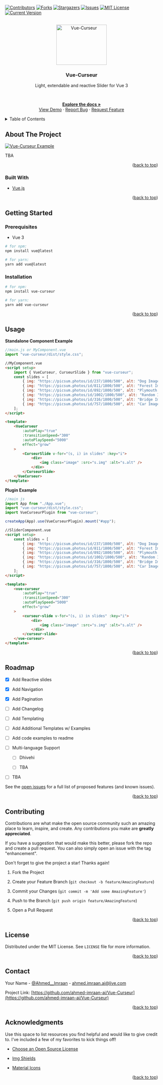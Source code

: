 <div  id="top"></div>

<!-- PROJECT SHIELDS -->

[![Contributors][contributors-shield]][contributors-url] [![Forks][forks-shield]][forks-url] [![Stargazers][stars-shield]][stars-url] [![Issues][issues-shield]][issues-url] [![MIT License][license-shield]][license-url] [![Current Version][version-shield]][version-url]

<!-- PROJECT LOGO -->

<br />

<div align="center">

<a  href="https://github.com/ahmed-imraan-ai/Vue-Curseur">

<img  src="images/logo.png"  alt="Vue-Curseur"  width="166"  height="132">

</a>

<h3 align="center">Vue-Curseur</h3>

<p align="center">

Light, extendable and reactive Slider for Vue 3

<br />

<a  href="https://github.com/ahmed-imraan-ai/Vue-Curseur"><strong>Explore the docs »</strong></a>
<br />
<a  href="https://github.com/ahmed-imraan-ai/Vue-Curseur">View Demo</a> · <a  href="https://github.com/ahmed-imraan-ai/Vue-Curseur/issues">Report Bug</a> · <a  href="https://github.com/ahmed-imraan-ai/Vue-Curseur/issues">Request Feature</a>

</p>

</div>

<!-- TABLE OF CONTENTS -->

<details>

<summary>Table of Contents</summary>

<ol>

<li>

<a  href="#about-the-project">About The Project</a>

<ul>

<li><a  href="#built-with">Built With</a></li>

</ul>

</li>

<li>

<a  href="#getting-started">Getting Started</a>

<ul>

<li><a  href="#prerequisites">Prerequisites</a></li>

<li><a  href="#installation">Installation</a></li>

</ul>

</li>

<li><a  href="#usage">Usage</a></li>

<li><a  href="#roadmap">Roadmap</a></li>

<li><a  href="#contributing">Contributing</a></li>

<li><a  href="#license">License</a></li>

<li><a  href="#contact">Contact</a></li>

<li><a  href="#acknowledgments">Acknowledgments</a></li>

</ol>

</details>

<!-- ABOUT THE PROJECT -->

## About The Project

[![Vue-Curseur Example][product-screenshot]](https://profile.sudo520.com)

TBA

<p align="right">(<a  href="#top">back to top</a>)</p>

### Built With

-   [Vue.js](https://vuejs.org/)

<p align="right">(<a  href="#top">back to top</a>)</p>

<!-- GETTING STARTED -->

## Getting Started

### Prerequisites

-   Vue 3

```sh
# for npm:
npm install vue@latest

# for yarn:
yarn add vue@latest
```

### Installation

```sh
# for npm:
npm install vue-curseur

# for yarn:
yarn add vue-curseur
```

<p align="right">(<a  href="#top">back to top</a>)</p>

<!-- USAGE EXAMPLES -->

## Usage

**Standalone Component Example**

```js
//main.js or MyComponent.vue
import "vue-curseur/dist/style.css";
```

```html
//MyComponent.vue
<script setup>
	import { VueCurseur, CurseurSlide } from "vue-curseur";
	const slides = [
		{ img: "https://picsum.photos/id/237/1800/500", alt: "Dog Image" },
		{ img: "https://picsum.photos/id/811/1800/500", alt: "Forest Image" },
		{ img: "https://picsum.photos/id/892/1800/500", alt: "Plymouth Image" },
		{ img: "https://picsum.photos/id/1002/1800/500", alt: "Random Image" },
		{ img: "https://picsum.photos/id/316/1800/500", alt: "Bridge Image" },
		{ img: "https://picsum.photos/id/757/1800/500", alt: "Car Image" },
	];
</script>

<template>
	<VueCurseur
		:autoPlay="true"
		:transitionSpeed="300"
		:autoPlaySpeed="5000"
		effect="grow"
	>
		<CurseurSlide v-for="(s, i) in slides" :key="i">
			<div>
				<img class="image" :src="s.img" :alt="s.alt" />
			</div>
		</CurseurSlide>
	</VueCurseur>
</template>
```

**Plugin Example**

```js
//main js
import App from "./App.vue";
import "vue-curseur/dist/style.css";
import VueCurseurPlugin from "vue-curseur";

createApp(App).use(VueCurseurPlugin).mount("#app");
```

```html
//SliderComponent.vue
<script setup>
	const slides = [
		{ img: "https://picsum.photos/id/237/1800/500", alt: "Dog Image" },
		{ img: "https://picsum.photos/id/811/1800/500", alt: "Forest Image" },
		{ img: "https://picsum.photos/id/892/1800/500", alt: "Plymouth Image" },
		{ img: "https://picsum.photos/id/1002/1800/500", alt: "Random Image" },
		{ img: "https://picsum.photos/id/316/1800/500", alt: "Bridge Image" },
		{ img: "https://picsum.photos/id/757/1800/500", alt: "Car Image" },
	];
</script>

<template>
	<vue-curseur
		:autoPlay="true"
		:transitionSpeed="300"
		:autoPlaySpeed="5000"
		effect="grow"
	>
		<curseur-slide v-for="(s, i) in slides" :key="i">
			<div>
				<img class="image" :src="s.img" :alt="s.alt" />
			</div>
		</curseur-slide>
	</vue-curseur>
</template>
```

<p align="right">(<a  href="#top">back to top</a>)</p>

<!-- ROADMAP -->

## Roadmap

-   [x] Add Reactive slides

-   [x] Add Navigation

-   [x] Add Pagination

-   [ ] Add Changelog

-   [ ] Add Templating

-   [ ] Add Additional Templates w/ Examples

-   [ ] Add code examples to readme

-   [ ] Multi-language Support

    -   [ ] Dhivehi

    -   [ ] TBA

-   [ ] TBA

See the [open issues](https://github.com/ahmed-imraan-ai/Vue-Curseur/issues) for a full list of proposed features (and known issues).

<p align="right">(<a  href="#top">back to top</a>)</p>

<!-- CONTRIBUTING -->

## Contributing

Contributions are what make the open source community such an amazing place to learn, inspire, and create. Any contributions you make are **greatly appreciated**.

If you have a suggestion that would make this better, please fork the repo and create a pull request. You can also simply open an issue with the tag "enhancement".

Don't forget to give the project a star! Thanks again!

1. Fork the Project

2. Create your Feature Branch (`git checkout -b feature/AmazingFeature`)

3. Commit your Changes (`git commit -m 'Add some AmazingFeature'`)

4. Push to the Branch (`git push origin feature/AmazingFeature`)

5. Open a Pull Request

<p align="right">(<a  href="#top">back to top</a>)</p>

<!-- LICENSE -->

## License

Distributed under the MIT License. See `LICENSE` file for more information.

<p align="right">(<a  href="#top">back to top</a>)</p>

<!-- CONTACT -->

## Contact

Your Name - [@Ahmed\_\_Imraan](https://twitter.com/Ahmed__Imraan) - ahmed.imraan.ai@live.com

Project Link: [https://github.com/ahmed-imraan-ai/Vue-Curseur](https://github.com/ahmed-imraan-ai/Vue-Curseur)

<p align="right">(<a  href="#top">back to top</a>)</p>

<!-- ACKNOWLEDGMENTS -->

## Acknowledgments

Use this space to list resources you find helpful and would like to give credit to. I've included a few of my favorites to kick things off!

-   [Choose an Open Source License](https://choosealicense.com)

-   [Img Shields](https://shields.io)

-   [Material Icons](https://mui.com/material-ui/material-icons/)

<p align="right">(<a  href="#top">back to top</a>)</p>

<!-- MARKDOWN LINKS & IMAGES -->

[contributors-shield]: https://img.shields.io/github/contributors/ahmed-imraan-ai/Vue-Curseur?style=for-the-badge
[contributors-url]: https://github.com/ahmed-imraan-ai/Vue-Curseur/graphs/contributors
[forks-shield]: https://img.shields.io/github/forks/ahmed-imraan-ai/Vue-Curseur?style=for-the-badge
[forks-url]: https://github.com/ahmed-imraan-ai/Vue-Curseur/network/members
[stars-shield]: https://img.shields.io/github/stars/ahmed-imraan-ai/Vue-Curseur?style=for-the-badge
[stars-url]: https://github.com/ahmed-imraan-ai/Vue-Curseur/stargazers
[issues-shield]: https://img.shields.io/github/issues/ahmed-imraan-ai/Vue-Curseur?style=for-the-badge
[issues-url]: https://github.com/ahmed-imraan-ai/Vue-Curseur/issues
[license-shield]: https://img.shields.io/github/license/ahmed-imraan-ai/Vue-Curseur?style=for-the-badge
[license-url]: https://github.com/ahmed-imraan-ai/Vue-Curseur/blob/main/LICENSE
[version-shield]: https://img.shields.io/npm/v/vue-curseur?label=Current%20Version&style=for-the-badge
[version-url]: https://www.npmjs.com/package/vue-curseur
[product-screenshot]: images/screenshot06012022.png
